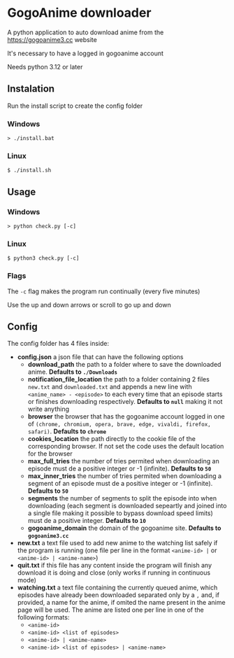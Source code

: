 # GogoAnime downloader

A python application to auto download anime from the https://gogoanime3.cc website

It's necessary to have a logged in gogoanime account

Needs python 3.12 or later

## Instalation

Run the install script to create the config folder

### Windows

```
> ./install.bat
```

### Linux

```
$ ./install.sh
```

## Usage

### Windows

```
> python check.py [-c]
```

### Linux

```
$ python3 check.py [-c]
```

### Flags

The `-c` flag makes the program run continually (every five minutes)

Use the up and down arrows or scroll to go up and down

## Config

The config folder has 4 files inside:

-   **config.json** a json file that can have the following options
    -   **download_path** the path to a folder where to save the downloaded anime. **Defaults to `./Downloads`**
    -   **notification_file_location** the path to a folder containing 2 files `new.txt` and `downloaded.txt` and appends a new line with `<anime_name> - <episode>` to each every time that an episode starts or finishes downloading respectively. **Defaults to `null`** making it not write anything
    -   **browser** the browser that has the gogoanime account logged in one of `(chrome, chromium, opera, brave, edge, vivaldi, firefox, safari)`. **Defaults to `chrome`**
    -   **cookies_location** the path directly to the cookie file of the corresponding browser. If not set the code uses the default location for the browser
    -   **max_full_tries** the number of tries permited when downloading an episode must de a positive integer or -1 (infinite). **Defaults to `50`**
    -   **max_inner_tries** the number of tries permited when downloading a segment of an episode must de a positive integer or -1 (infinite). **Defaults to `50`**
    -   **segments** the number of segments to split the episode into when downloading (each segment is downloaded sepeartly and joined into a single file making it possible to bypass download speed limits) must de a positive integer. **Defaults to `10`**
    -   **gogoanime_domain** the domain of the gogoanime site. **Defaults to `gogoanime3.cc`**
-   **new.txt** a text file used to add new anime to the watching list safely if the program is running (one file per line in the format `<anime-id> |` or `<anime-id> | <anime-name>`)
-   **quit.txt** if this file has any content inside the program will finish any download it is doing and close (only works if running in continuous mode)
-   **watching.txt** a text file containing the currently queued anime, which episodes have already been downloaded separated only by a `,` and, if provided, a name for the anime, if omited the name present in the anime page will be used. The anime are listed one per line in one of the following formats:
    -   `<anime-id>`
    -   `<anime-id> <list of episodes>`
    -   `<anime-id> | <anime-name>`
    -   `<anime-id> <list of episodes> | <anime-name>`
